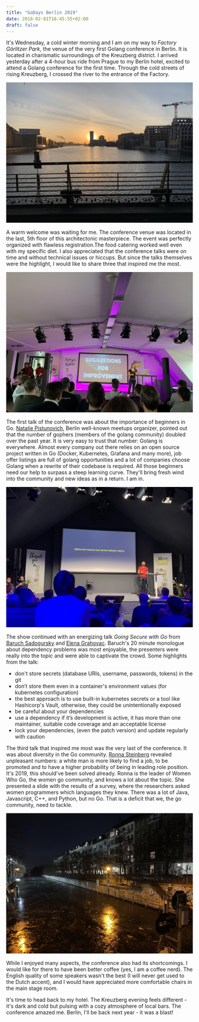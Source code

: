 ```yaml
---
title: "GoDays Berlin 2019"
date: 2018-02-01T16:45:55+02:00
draft: false
---
```


It's Wednesday, a cold winter morning and I am on my way to _Factory Görlitzer Park_, the venue of the very first Golang conference in Berlin. It is located in charismatic surroundings of the Kreuzberg district. I arrived yesterday after a 4-hour bus ride from Prague to my Berlin hotel, excited to attend a Golang conference for the first time. Through the cold streets of rising Kreuzberg, I crossed the river to the entrance of the Factory. 

![berlin_rising](../../static/img/godays_01.jpg "Berlin is rising")

A warm welcome was waiting for me. The conference venue was located in the last, 5th floor of this architectonic masterpiece. The event was perfectly organized with flawless registration.The food catering worked well even with my specific diet. I also appreciated that the conference talks were on time and without technical issues or hiccups. But since the talks themselves were the highlight, I would like to share three that inspired me the most.

![importance_of_beginners](../../static/img/godays_02.jpg "Importance of beginners")

The first talk of the conference was about the importance of beginners in Go. [Natalie Pistunovich](https://twitter.com/NataliePis), Berlin well-known meetups organizer, pointed out that the number of gophers (members of the golang community) doubled over the past year. It is very easy to trust that number: Golang is everywhere. Almost every company out there relies on an open source project written in Go (Docker, Kubernetes, Grafana and many more), job offer listings are full of golang opportunities and a lot of companies choose Golang when a rewrite of their codebase is required. All those beginners need our help to surpass a steep learning curve. They'll bring fresh wind into the community and new ideas as in a return. I am in. 

![resilient_services](../../static/img/godays_03.jpg "Aditya Mukerjee: Building Resilient Services in Go")

The show continued with an energizing talk _Going Secure with Go_ from [Baruch Sadogursky](https://twitter.com/jbaruch) and [Elena Grahovac](https://twitter.com/webdeva). Baruch's 20 minute monologue about dependency problems was most enjoyable, the presenters were really into the topic and were able to captivate the crowd. Some highlights from the talk:
- don't store secrets (database URIs, username, passwords, tokens) in the git
- don’t store them even in a container's environment values (for kubernetes configuration)
- the best approach is to use built-in kubernetes secrets or a tool like Hashicorp's Vault, otherwise, they could be unintentionally exposed
- be careful about your dependencies
- use a dependency if it’s development is active, it has more than one maintainer, suitable code coverage and an acceptable license
- lock your dependencies, (even the patch version) and update regularly with caution

The third talk that inspired me most was the very last of the conference. It was about diversity in the Go community. [Ronna Steinberg](https://twitter.com/ronnax) revealed unpleasant numbers: a white man is more likely to find a job, to be promoted and to have a higher probability of being in leading role position. It's 2019, this should've been solved already. Ronna is the leader of Women Who Go, the women go community, and knows a lot about the topic. She presented a slide with the results of a survey, where the researchers asked women programmers which languages they knew. There was a lot of Java, Javascript, C++, and Python, but no Go. That is a deficit that we, the go community, need to tackle.

![kreuzberg_evening](../../static/img/godays_04.jpg "Kreuzberg evening")

While I enjoyed many aspects, the conference also had its shortcomings. I would like for there to have been better coffee (yes, I am a coffee nerd). The English quality of some speakers wasn't the best (I will never get used to the Dutch accent), and I would have appreciated more comfortable chairs in the main stage room. 

It's time to head back to my hotel. The Kreuzberg evening feels different - it's dark and cold but pulsing with a cozy atmosphere of local bars. The conference amazed me. Berlin, I'll be back next year - it was a blast!

